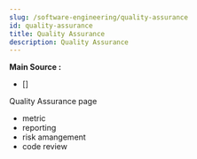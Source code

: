 ```yaml
---
slug: /software-engineering/quality-assurance
id: quality-assurance
title: Quality Assurance
description: Quality Assurance
---
```


**Main Source :**

- []

Quality Assurance page

- metric
- reporting
- risk amangement
- code review
